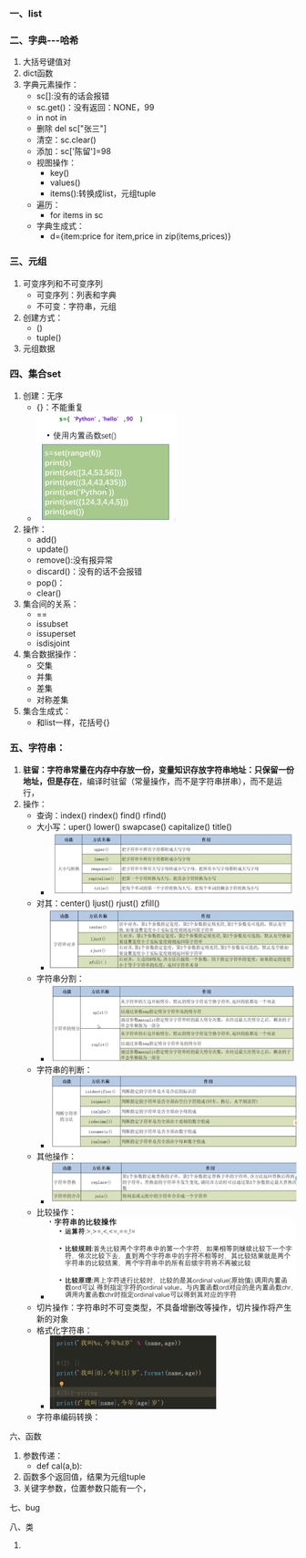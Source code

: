 ### 一、list

### 二、字典---哈希

1. 大括号键值对
2. dict函数
3. 字典元素操作：
   - sc[]:没有的话会报错
   - sc.get()：没有返回：NONE，99
   - in not in
   - 删除 del sc["张三"]
   - 清空：sc.clear()
   - 添加：sc['陈留']=98
   - 视图操作：
     - key()
     - values()
     - items():转换成list，元组tuple
   - 遍历：
     - for items in sc
   - 字典生成式：
     - d={item:price for item,price in zip(items,prices)}

### 三、元组

1. 可变序列和不可变序列
   - 可变序列：列表和字典
   - 不可变：字符串，元组
2. 创建方式：
   - ()
   - tuple()
3. 元组数据

### 四、集合set

1. 创建：无序
   - {}：不能重复
   - **<img src="assets/image-20230827193216368.png" alt="image-20230827193216368" style="zoom:33%;" />**
2. 操作：
   - add()
   - update()
   - remove():没有报异常
   - discard()：没有的话不会报错
   - pop()：
   - clear()
3. 集合间的关系：
   - ==
   - issubset
   - issuperset
   - isdisjoint
4. 集合数据操作：
   - 交集
   - 并集
   - 差集
   - 对称差集
5. 集合生成式：
   - 和list一样，花括号{}

### 五、字符串：

1. **驻留：字符串常量在内存中存放一份，变量知识存放字符串地址：只保留一份地址，但是存在**，编译时驻留（常量操作，而不是字符串拼串），而不是运行，
2. 操作：
   - 查询：index() rindex() find() rfind()
   - 大小写：uper() lower() swapcase() capitalize() title()
     - <img src="assets/image-20230827202045504.png" alt="image-20230827202045504" style="zoom:50%;" />
   - 对其：center() ljust() rjust() zfill()
     - <img src="assets/image-20230827202124049.png" alt="image-20230827202124049" style="zoom:50%;" />
   - 字符串分割：
     - <img src="assets/image-20230827202217638.png" alt="image-20230827202217638" style="zoom:50%;" />
   - 字符串的判断：
     - <img src="assets/image-20230827202236858.png" alt="image-20230827202236858" style="zoom:50%;" />
   - 其他操作：
     - <img src="assets/image-20230827202258206.png" alt="image-20230827202258206" style="zoom:50%;" />
   - 比较操作：
     - <img src="assets/image-20230827202357922.png" alt="image-20230827202357922" style="zoom:50%;" />
   - 切片操作：字符串时不可变类型，不具备增删改等操作，切片操作将产生新的对象
   - 格式化字符串：
     - <img src="assets/image-20230827202738281.png" alt="image-20230827202738281" style="zoom:50%;" />
   - 字符串编码转换：

六、函数

1. 参数传递：
   - def cal(a,b):
2. 函数多个返回值，结果为元组tuple
3. 关键字参数，位置参数只能有一个，

七、bug

八、类

1. 



















































































































